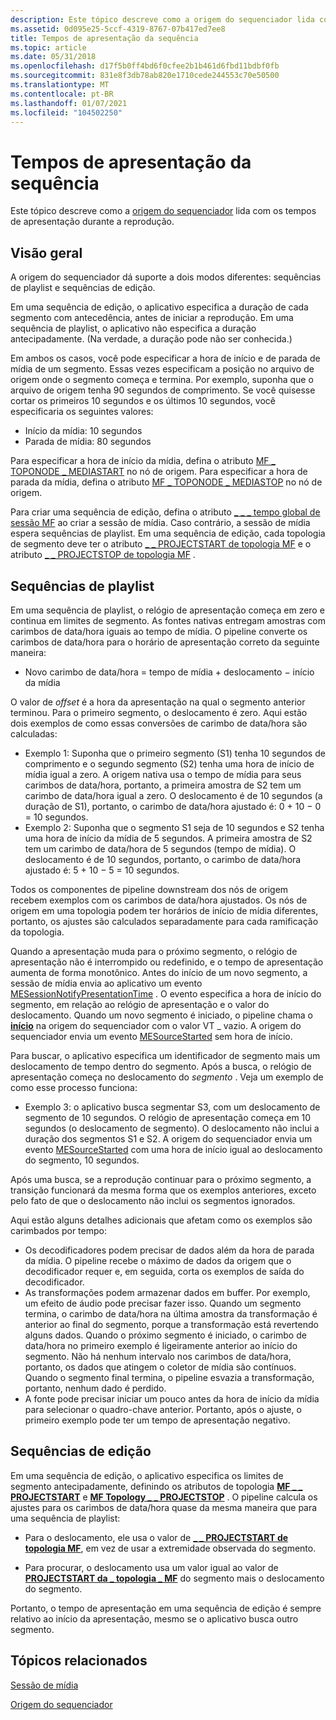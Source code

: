```yaml
---
description: Este tópico descreve como a origem do sequenciador lida com os tempos de apresentação durante a reprodução.
ms.assetid: 0d095e25-5ccf-4319-8767-07b417ed7ee8
title: Tempos de apresentação da sequência
ms.topic: article
ms.date: 05/31/2018
ms.openlocfilehash: d17f5b0ff4bd6f0cfee2b1b461d6fbd11bdbf0fb
ms.sourcegitcommit: 831e8f3db78ab820e1710cede244553c70e50500
ms.translationtype: MT
ms.contentlocale: pt-BR
ms.lasthandoff: 01/07/2021
ms.locfileid: "104502250"
---
```

# <a name="sequence-presentation-times"></a>Tempos de apresentação da sequência

Este tópico descreve como a [origem do sequenciador](sequencer-source.md) lida com os tempos de apresentação durante a reprodução.

## <a name="overview"></a>Visão geral

A origem do sequenciador dá suporte a dois modos diferentes: sequências de playlist e sequências de edição.

Em uma sequência de edição, o aplicativo especifica a duração de cada segmento com antecedência, antes de iniciar a reprodução. Em uma sequência de playlist, o aplicativo não especifica a duração antecipadamente. (Na verdade, a duração pode não ser conhecida.)

Em ambos os casos, você pode especificar a hora de início e de parada de mídia de um segmento. Essas vezes especificam a posição no arquivo de origem onde o segmento começa e termina. Por exemplo, suponha que o arquivo de origem tenha 90 segundos de comprimento. Se você quisesse cortar os primeiros 10 segundos e os últimos 10 segundos, você especificaria os seguintes valores:

-   Início da mídia: 10 segundos
-   Parada de mídia: 80 segundos

Para especificar a hora de início da mídia, defina o atributo [MF \_ TOPONODE \_ MEDIASTART](mf-toponode-mediastart-attribute.md) no nó de origem. Para especificar a hora de parada da mídia, defina o atributo [MF \_ TOPONODE \_ MEDIASTOP](mf-toponode-mediastop-attribute.md) no nó de origem.

Para criar uma sequência de edição, defina o atributo [ \_ \_ \_ tempo global de sessão MF](mf-session-global-time-attribute.md) ao criar a sessão de mídia. Caso contrário, a sessão de mídia espera sequências de playlist. Em uma sequência de edição, cada topologia de segmento deve ter o atributo [ \_ \_ PROJECTSTART de topologia MF](mf-topology-projectstart-attribute.md) e o atributo [ \_ \_ PROJECTSTOP de topologia MF](mf-topology-projectstop-attribute.md) .

## <a name="playlist-sequences"></a>Sequências de playlist

Em uma sequência de playlist, o relógio de apresentação começa em zero e continua em limites de segmento. As fontes nativas entregam amostras com carimbos de data/hora iguais ao tempo de mídia. O pipeline converte os carimbos de data/hora para o horário de apresentação correto da seguinte maneira:

-   Novo carimbo de data/hora = tempo de mídia + deslocamento − início da mídia

O valor de *offset* é a hora da apresentação na qual o segmento anterior terminou. Para o primeiro segmento, o deslocamento é zero. Aqui estão dois exemplos de como essas conversões de carimbo de data/hora são calculadas:

-   Exemplo 1: Suponha que o primeiro segmento (S1) tenha 10 segundos de comprimento e o segundo segmento (S2) tenha uma hora de início de mídia igual a zero. A origem nativa usa o tempo de mídia para seus carimbos de data/hora, portanto, a primeira amostra de S2 tem um carimbo de data/hora igual a zero. O deslocamento é de 10 segundos (a duração de S1), portanto, o carimbo de data/hora ajustado é: 0 + 10 − 0 = 10 segundos.
-   Exemplo 2: Suponha que o segmento S1 seja de 10 segundos e S2 tenha uma hora de início da mídia de 5 segundos. A primeira amostra de S2 tem um carimbo de data/hora de 5 segundos (tempo de mídia). O deslocamento é de 10 segundos, portanto, o carimbo de data/hora ajustado é: 5 + 10 − 5 = 10 segundos.

Todos os componentes de pipeline downstream dos nós de origem recebem exemplos com os carimbos de data/hora ajustados. Os nós de origem em uma topologia podem ter horários de início de mídia diferentes, portanto, os ajustes são calculados separadamente para cada ramificação da topologia.

Quando a apresentação muda para o próximo segmento, o relógio de apresentação não é interrompido ou redefinido, e o tempo de apresentação aumenta de forma monotônico. Antes do início de um novo segmento, a sessão de mídia envia ao aplicativo um evento [MESessionNotifyPresentationTime](mesessionnotifypresentationtime.md) . O evento especifica a hora de início do segmento, em relação ao relógio de apresentação e o valor do deslocamento. Quando um novo segmento é iniciado, o pipeline chama o [**início**](/windows/desktop/api/mfidl/nf-mfidl-imfmediasource-start) na origem do sequenciador com o valor VT \_ vazio. A origem do sequenciador envia um evento [MESourceStarted](mesourcestarted.md) sem hora de início.

Para buscar, o aplicativo especifica um identificador de segmento mais um deslocamento de tempo dentro do segmento. Após a busca, o relógio de apresentação começa no deslocamento do *segmento* . Veja um exemplo de como esse processo funciona:

-   Exemplo 3: o aplicativo busca segmentar S3, com um deslocamento de segmento de 10 segundos. O relógio de apresentação começa em 10 segundos (o deslocamento de segmento). O deslocamento não inclui a duração dos segmentos S1 e S2. A origem do sequenciador envia um evento [MESourceStarted](mesourcestarted.md) com uma hora de início igual ao deslocamento do segmento, 10 segundos.

Após uma busca, se a reprodução continuar para o próximo segmento, a transição funcionará da mesma forma que os exemplos anteriores, exceto pelo fato de que o deslocamento não inclui os segmentos ignorados.

Aqui estão alguns detalhes adicionais que afetam como os exemplos são carimbados por tempo:

-   Os decodificadores podem precisar de dados além da hora de parada da mídia. O pipeline recebe o máximo de dados da origem que o decodificador requer e, em seguida, corta os exemplos de saída do decodificador.
-   As transformações podem armazenar dados em buffer. Por exemplo, um efeito de áudio pode precisar fazer isso. Quando um segmento termina, o carimbo de data/hora na última amostra da transformação é anterior ao final do segmento, porque a transformação está revertendo alguns dados. Quando o próximo segmento é iniciado, o carimbo de data/hora no primeiro exemplo é ligeiramente anterior ao início do segmento. Não há nenhum intervalo nos carimbos de data/hora, portanto, os dados que atingem o coletor de mídia são contínuos. Quando o segmento final termina, o pipeline esvazia a transformação, portanto, nenhum dado é perdido.
-   A fonte pode precisar iniciar um pouco antes da hora de início da mídia para selecionar o quadro-chave anterior. Portanto, após o ajuste, o primeiro exemplo pode ter um tempo de apresentação negativo.

## <a name="editing-sequences"></a>Sequências de edição

Em uma sequência de edição, o aplicativo especifica os limites de segmento antecipadamente, definindo os atributos de topologia [**MF \_ \_ PROJECTSTART**](mf-topology-projectstart-attribute.md) e [**MF Topology \_ \_ PROJECTSTOP**](mf-topology-projectstop-attribute.md) . O pipeline calcula os ajustes para os carimbos de data/hora quase da mesma maneira que para uma sequência de playlist:

-   Para o deslocamento, ele usa o valor de [**\_ \_ PROJECTSTART de topologia MF**](mf-topology-projectstart-attribute.md), em vez de usar a extremidade observada do segmento.

-   Para procurar, o deslocamento usa um valor igual ao valor de [**PROJECTSTART da \_ topologia \_ MF**](mf-topology-projectstart-attribute.md) do segmento mais o deslocamento do segmento.

Portanto, o tempo de apresentação em uma sequência de edição é sempre relativo ao início da apresentação, mesmo se o aplicativo busca outro segmento.

## <a name="related-topics"></a>Tópicos relacionados

<dl> <dt>

[Sessão de mídia](media-session.md)
</dt> <dt>

[Origem do sequenciador](sequencer-source.md)
</dt> </dl>

 

 



